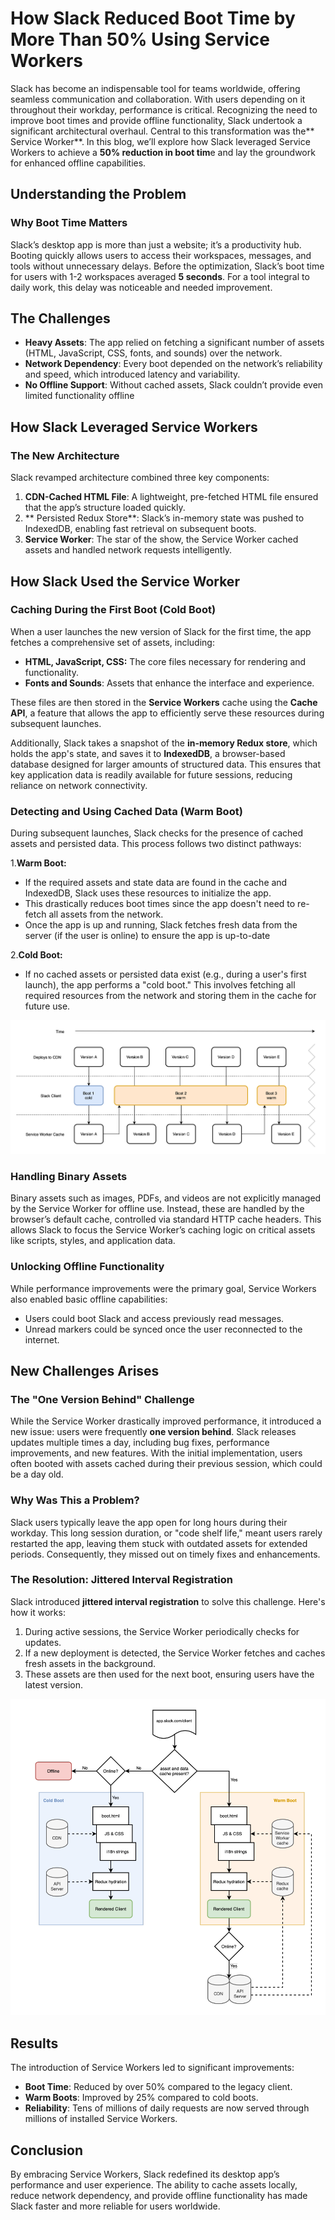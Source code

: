 # How Slack Reduced Boot Time by More Than 50% Using Service Workers

Slack has become an indispensable tool for teams worldwide, offering seamless communication and collaboration. With users depending on it throughout their workday, performance is critical. Recognizing the need to improve boot times and provide offline functionality, Slack undertook a significant architectural overhaul. Central to this transformation was the** Service Worker**. In this blog, we’ll explore how Slack leveraged Service Workers to achieve a **50% reduction in boot tim**e and lay the groundwork for enhanced offline capabilities.

## Understanding the Problem
### Why Boot Time Matters
Slack’s desktop app is more than just a website; it’s a productivity hub. Booting quickly allows users to access their workspaces, messages, and tools without unnecessary delays. Before the optimization, Slack’s boot time for users with 1-2 workspaces averaged **5 seconds**. For a tool integral to daily work, this delay was noticeable and needed improvement.

## The Challenges
- **Heavy Assets**: The app relied on fetching a significant number of assets (HTML, JavaScript, CSS, fonts, and sounds) over the network.
- **Network Dependency**: Every boot depended on the network’s reliability and speed, which introduced latency and variability.
- **No Offline Support**: Without cached assets, Slack couldn’t provide even limited functionality offline

## How Slack Leveraged Service Workers
### The New Architecture
Slack revamped architecture combined three key components:

1. **CDN-Cached HTML File**: A lightweight, pre-fetched HTML file ensured that the app’s structure loaded quickly.
2. ** Persisted Redux Store**: Slack’s in-memory state was pushed to IndexedDB, enabling fast retrieval on subsequent boots.
3.  **Service Worker**: The star of the show, the Service Worker cached assets and handled network requests intelligently.

## How Slack Used the Service Worker
### Caching During the First Boot (Cold Boot)
When a user launches the new version of Slack for the first time, the app fetches a comprehensive set of assets, including:

-  **HTML, JavaScript, CSS:** The core files necessary for rendering and functionality.
- **Fonts and Sounds**: Assets that enhance the interface and experience.

These files are then stored in the **Service Workers** cache using the **Cache API**, a feature that allows the app to efficiently serve these resources during subsequent launches.

Additionally, Slack takes a snapshot of the **in-memory Redux store**, which holds the app's state, and saves it to **IndexedDB**, a browser-based database designed for larger amounts of structured data. This ensures that key application data is readily available for future sessions, reducing reliance on network connectivity.

### Detecting and Using Cached Data (Warm Boot)
During subsequent launches, Slack checks for the presence of cached assets and persisted data. This process follows two distinct pathways:

1.**Warm Boot:**

- If the required assets and state data are found in the cache and IndexedDB, Slack uses these resources to initialize the app.
- This drastically reduces boot times since the app doesn't need to re-fetch all assets from the network.
- Once the app is up and running, Slack fetches fresh data from the server (if the user is online) to ensure the app is up-to-date

2.**Cold Boot:**

- If no cached assets or persisted data exist (e.g., during a user's first launch), the app performs a "cold boot." This involves fetching all required resources from the network and storing them in the cache for future use.

![The basic cold and warm boot decision tree](assests/ServiceWorker-2.png)

### Handling Binary Assets
Binary assets such as images, PDFs, and videos are not explicitly managed by the Service Worker for offline use. Instead, these are handled by the browser’s default cache, controlled via standard HTTP cache headers. This allows Slack to focus the Service Worker’s caching logic on critical assets like scripts, styles, and application data.

### Unlocking Offline Functionality
While performance improvements were the primary goal, Service Workers also enabled basic offline capabilities:

- Users could boot Slack and access previously read messages.
- Unread markers could be synced once the user reconnected to the internet.

## New Challenges Arises 

### The "One Version Behind" Challenge
While the Service Worker drastically improved performance, it introduced a new issue: users were frequently **one version behind**. Slack releases updates multiple times a day, including bug fixes, performance improvements, and new features. With the initial implementation, users often booted with assets cached during their previous session, which could be a day old.

### Why Was This a Problem?
Slack users typically leave the app open for long hours during their workday. This long session duration, or "code shelf life," meant users rarely restarted the app, leaving them stuck with outdated assets for extended periods. Consequently, they missed out on timely fixes and enhancements.

### The Resolution: Jittered Interval Registration
Slack introduced **jittered interval registration** to solve this challenge. Here's how it works:

1. During active sessions, the Service Worker periodically checks for updates.
2. If a new deployment is detected, the Service Worker fetches and caches fresh assets in the background.
3. These assets are then used for the next boot, ensuring users have the latest version.

![New versions are fetched regularly but only the latest is used for booting](assests/ServiceWorker-1.png)

## Results
The introduction of Service Workers led to significant improvements:

- **Boot Time**: Reduced by over 50% compared to the legacy client.
- **Warm Boots**: Improved by 25% compared to cold boots.
- **Reliability**: Tens of millions of daily requests are now served through millions of installed Service Workers.

## Conclusion
By embracing Service Workers, Slack redefined its desktop app’s performance and user experience. The ability to cache assets locally, reduce network dependency, and provide offline functionality has made Slack faster and more reliable for users worldwide.







